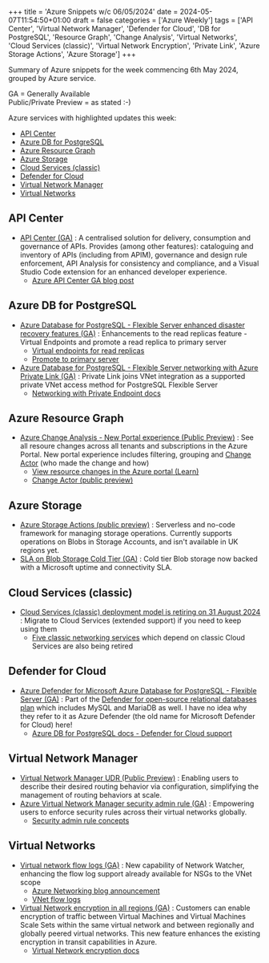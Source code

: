 +++
title = 'Azure Snippets w/c 06/05/2024'
date = 2024-05-07T11:54:50+01:00
draft = false
categories = ['Azure Weekly']
tags = ['API Center', 'Virtual Network Manager', 'Defender for Cloud', 'DB for PostgreSQL', 'Resource Graph', 'Change Analysis', 'Virtual Networks', 'Cloud Services (classic)', 'Virtual Network Encryption', 'Private Link', 'Azure Storage Actions', 'Azure Storage']
+++

Summary of Azure snippets for the week commencing 6th May 2024, grouped by Azure service.

GA = Generally Available  
Public/Private Preview = as stated :-)

Azure services with highlighted updates this week:

- [API Center](#api-center)
- [Azure DB for PostgreSQL](#azure-db-for-postgresql)
- [Azure Resource Graph](#azure-resource-graph)
- [Azure Storage](#azure-storage)
- [Cloud Services (classic)](#cloud-services-classic)
- [Defender for Cloud](#defender-for-cloud)
- [Virtual Network Manager](#virtual-network-manager)
- [Virtual Networks](#virtual-networks)

## API Center

- [API Center (GA)](https://azure.microsoft.com/en-gb/updates/general-availability-azure-api-center/) : A centralised solution for delivery, consumption and governance of APIs. Provides (among other features): cataloguing and inventory of APIs (including from APIM), governance and design rule enforcement, API Analysis for consistency and compliance, and a Visual Studio Code extension for an enhanced developer experience.
    - [Azure API Center GA blog post](https://techcommunity.microsoft.com/t5/azure-integration-services-blog/azure-api-center-your-comprehensive-api-inventory-and-governance/ba-p/4125146)

## Azure DB for PostgreSQL

- [Azure Database for PostgreSQL - Flexible Server enhanced disaster recovery features (GA)](https://azure.microsoft.com/en-gb/updates/general-availability-azure-database-for-postgresql-flexible-server-enhanced-disaster-recovery-features/) : Enhancements to the read replicas feature - Virtual Endpoints and promote a read replica to primary server
    - [Virtual endpoints for read replicas](https://learn.microsoft.com/en-gb/azure/postgresql/flexible-server/concepts-read-replicas-virtual-endpoints)
    - [Promote to primary server](https://learn.microsoft.com/en-gb/azure/postgresql/flexible-server/concepts-read-replicas-promote)
- [Azure Database for PostgreSQL - Flexible Server networking with Azure Private Link (GA)](https://azure.microsoft.com/en-gb/updates/general-availability-azure-database-for-postgresql-flexible-server-networking-with-azure-private-link/) : Private Link joins VNet integration as a supported private VNet access method for PostgreSQL Flexible Server
    - [Networking with Private Endpoint docs](https://learn.microsoft.com/en-gb/azure/postgresql/flexible-server/concepts-networking-private-link)

## Azure Resource Graph

- [Azure Change Analysis - New Portal experience (Public Preview)](https://azure.microsoft.com/en-gb/updates/public-preview-azure-change-analysis-new-portal-experience/) : See all resoure changes across all tenants and subscriptions in the Azure Portal. New portal experience includes filtering, grouping and [Change Actor](https://azure.microsoft.com/en-us/updates/public-preview-change-actor/) (who made the change and how)
    - [View resource changes in the Azure portal (Learn)](https://learn.microsoft.com/en-us/azure/governance/resource-graph/changes/view-resource-changes)
    - [Change Actor (public preview)](https://azure.microsoft.com/en-us/updates/public-preview-change-actor/)

## Azure Storage
- [Azure Storage Actions (public preview)](https://azure.microsoft.com/en-gb/updates/public-preview-azure-storage-actions-is-now-available-in-14-more-regions/) : Serverless and no-code framework for managing storage operations. Currently supports operations on Blobs in Storage Accounts, and isn't available in UK regions yet.
- [SLA on Blob Storage Cold Tier (GA)](https://azure.microsoft.com/en-gb/updates/generally-available-service-level-agreement-on-azure-blob-storage-cold-tier/) : Cold tier Blob storage now backed with a Microsoft uptime and connectivity SLA.

## Cloud Services (classic)

- [Cloud Services (classic) deployment model is retiring on 31 August 2024](https://azure.microsoft.com/en-gb/updates/cloud-services-classic-retirement-announcement-apr2024/) : Migrate to Cloud Services (extended support) if you need to keep using them
    - [Five classic networking services](https://azure.microsoft.com/en-gb/updates/classic-networking-retirements-april2024/) which depend on classic Cloud Services are also being retired

## Defender for Cloud

- [Azure Defender for Microsoft Azure Database for PostgreSQL - Flexible Server (GA)](https://azure.microsoft.com/en-gb/updates/general-availability-azure-defender-for-microsoft-azure-database-for-postgresql-flexible-server/) : Part of the [Defender for open-source relational databases plan](https://learn.microsoft.com/en-gb/azure/defender-for-cloud/defender-for-databases-introduction) which includes MySQL and MariaDB as well. I have no idea why they refer to it as Azure Defender (the old name for Microsoft Defender for Cloud) here!
    - [Azure DB for PostgreSQL docs - Defender for Cloud support](https://learn.microsoft.com/en-gb/azure/postgresql/flexible-server/concepts-security#microsoft-defender-for-cloud-support)

## Virtual Network Manager

- [Virtual Network Manager UDR (Public Preview)](https://azure.microsoft.com/en-gb/updates/azure-virtual-network-manager-userdefined-route-udr-management-now-in-public-preview/) : Enabling users to describe their desired routing behavior via configuration, simplifying the management of routing behaviors at scale.
- [Azure Virtual Network Manager security admin rule (GA)](https://azure.microsoft.com/en-gb/updates/azure-virtual-network-manager-security-admin-rule-generally-available-in-all-public-regions/) : Empowering users to enforce security rules across their virtual networks globally.
    - [Security admin rule concepts](https://learn.microsoft.com/en-us/azure/virtual-network-manager/concept-security-admins)

## Virtual Networks

- [Virtual network flow logs (GA)](https://azure.microsoft.com/en-gb/updates/general-availability-virtual-network-flow-logs/) : New capability of Network Watcher, enhancing the flow log support already available for NSGs to the VNet scope
    - [Azure Networking blog announcement](https://techcommunity.microsoft.com/t5/azure-networking-blog/network-traffic-observability-with-virtual-network-flow-logs/ba-p/4112907)
    - [VNet flow logs](https://learn.microsoft.com/en-us/azure/network-watcher/vnet-flow-logs-overview)
 - [Virtual Network encryption in all regions (GA)](https://azure.microsoft.com/en-gb/updates/general-availability-azure-virtual-network-encryption-availability-in-all-regions/) :  Customers can enable encryption of traffic between Virtual Machines and Virtual Machines Scale Sets within the same virtual network and between regionally and globally peered virtual networks. This new feature enhances the existing encryption in transit capabilities in Azure.
    - [Virtual Network encryption docs](https://azure.microsoft.com/en-gb/updates/general-availability-azure-virtual-network-encryption-availability-in-all-regions/)